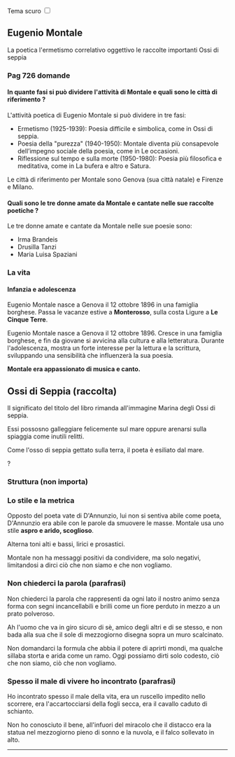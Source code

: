 <link rel="stylesheet" href="../style.css">

<label style="position:static;" for="tema-scuro">Tema scuro
<input type="checkbox" id="tema-scuro"></input>
</label>


## Eugenio Montale
La poetica
l'ermetismo
correlativo oggettivo
le raccolte importanti
Ossi di seppia




### Pag 726 domande
#### In quante fasi si può dividere l'attività di Montale e quali sono le città di riferimento ? 

L'attività poetica di Eugenio Montale si può dividere in tre fasi:
- Ermetismo (1925-1939): Poesia difficile e simbolica, come in Ossi di seppia.
- Poesia della "purezza" (1940-1950): Montale diventa più consapevole dell’impegno sociale della poesia, come in Le occasioni.
- Riflessione sul tempo e sulla morte (1950-1980): Poesia più filosofica e meditativa, come in La bufera e altro e Satura.

Le città di riferimento per Montale sono Genova (sua città natale) e Firenze e Milano.

    
#### Quali sono le tre donne amate da Montale e cantate nelle sue raccolte poetiche ? 
Le tre donne amate e cantate da Montale nelle sue poesie sono:
- Irma Brandeis
- Drusilla Tanzi
- Maria Luisa Spaziani

### La vita
#### Infanzia e adolescenza
Eugenio Montale nasce a Genova il 12 ottobre 1896 in una famiglia borghese.
Passa le vacanze estive a **Monterosso**, sulla costa Ligure a **Le Cinque Terre**.

Eugenio Montale nasce a Genova il 12 ottobre 1896. Cresce in una famiglia borghese, e fin da giovane si avvicina alla cultura e alla letteratura. Durante l'adolescenza, mostra un forte interesse per la lettura e la scrittura, sviluppando una sensibilità che influenzerà la sua poesia.

**Montale era appassionato di musica e canto.**

## Ossi di Seppia (raccolta)
Il significato del titolo del libro rimanda all'immagine Marina degli Ossi di seppia.

Essi possosno galleggiare felicemente sul mare oppure arenarsi sulla spiaggia come inutili relitti.

Come l'osso di seppia gettato sulla terra, il poeta è esiliato dal mare.
 
?

### Struttura (non importa)

### Lo stile e la metrica
Opposto del poeta vate di D'Annunzio, lui non si sentiva abile come poeta, D'Annunzio era abile con le parole da smuovere le masse. Montale usa uno stile **aspro e arido, scoglioso**.

Alterna toni alti e bassi, lirici e prosastici.

Montale non ha messaggi positivi da condividere, ma solo negativi, limitandosi a dirci ciò che non siamo e che non vogliamo.


### Non chiederci la parola (parafrasi)

Non chiederci la parola che rappresenti da ogni lato il nostro animo senza forma con segni incancellabili e brilli come un fiore perduto in mezzo a un prato polveroso.

Ah l'uomo che va in giro sicuro di sè, amico degli altri e di se stesso,  e non bada  alla sua che il sole di mezzogiorno disegna sopra un muro scalcinato.

Non domandarci la formula che abbia il potere di aprirti mondi, ma qualche sillaba storta e arida come un ramo. Oggi possiamo dirti solo codesto, ciò che non siamo, ciò che non vogliamo.


### Spesso il male di vivere ho incontrato (parafrasi)

Ho incontrato spesso il male della vita, era un ruscello impedito nello scorrere, era l'accartocciarsi della fogli secca, era il cavallo caduto di schianto.

Non ho conosciuto il bene, all'infuori del miracolo che il distacco era la statua nel mezzogiorno pieno di sonno e la nuvola, e il falco sollevato in alto.

------






























<!--

#### Il 1925: gli Ossi di seppia e il manifesto antifascista
Nel 1925 pubblica la sua prima raccolta di poesie, Ossi di seppia, che segna l'inizio della sua carriera letteraria. Questa raccolta è caratterizzata da uno stile ermetico e simbolico, con temi di solitudine, desolazione e incomunicabilità. Nello stesso anno, Montale prende posizione contro il regime fascista con un manifesto antifascista che lo allontanerà dai circoli ufficiali dell'epoca, ma che ne affermerà la coscienza critica.

#### Il periodo fiorentino e _le occasioni_
Dopo essersi trasferito a Firenze, Montale si inserisce nel mondo culturale e letterario della città. Il periodo fiorentino è segnato dalla pubblicazione della raccolta Le occasioni (1939), dove il poeta inizia a esplorare temi più maturi e riflessivi. La poesia diventa meno criptica e più consapevole dell'importanza sociale dell'arte, pur mantenendo una forte carica di riflessione esistenziale.

#### Il periodo milanese
Nel 1948 Montale si trasferisce a Milano, dove inizia a lavorare come critico letterario e traduttore. Questo periodo segna una maturazione della sua poesia, più orientata verso un linguaggio filosofico e contemplativo. La sua poesia diventa più distante dalla complessità iniziale, ma sempre incentrata sul tema dell'incomunicabilità e della ricerca di significato nell'esistenza.

#### Satura e l'ultimo Montale
Nel 1971 pubblica Satura, una raccolta che segna l'ultimo grande periodo della sua produzione poetica. Qui Montale si confronta con il tema del tempo, della morte e della memoria, in una poesia più riflessiva e meno legata alle forme stilistiche precedenti. La raccolta rappresenta un bilancio della sua vita e della sua carriera, con una poesia più distaccata ma allo stesso tempo più ricca di spunti filosofici. Montale continua a scrivere e a riflettere sulla condizione umana fino alla sua morte, avvenuta nel 1981.-->
